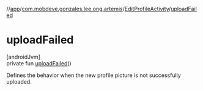 //[app](../../../index.md)/[com.mobdeve.gonzales.lee.ong.artemis](../index.md)/[EditProfileActivity](index.md)/[uploadFailed](upload-failed.md)

# uploadFailed

[androidJvm]\
private fun [uploadFailed](upload-failed.md)()

Defines the behavior when the new profile picture is not successfully uploaded.
